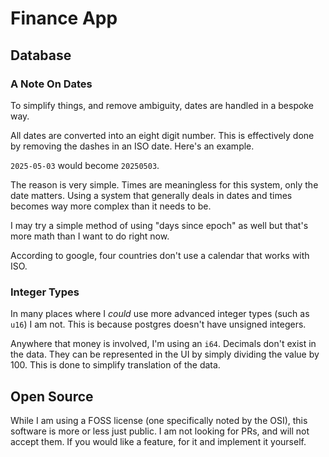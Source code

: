 # Finance App

## Database

### A Note On Dates

To simplify things, and remove ambiguity, dates are handled in a bespoke way.

All dates are converted into an eight digit number. This is effectively done by removing the dashes in an ISO date.
Here's an example.

`2025-05-03` would become `20250503`.

The reason is very simple. Times are meaningless for this system, only the date matters. Using a system that generally
deals in dates and times becomes way more complex than it needs to be.

I may try a simple method of using "days since epoch" as well but that's more math than I want to do right now.

According to google, four countries don't use a calendar that works with ISO.

### Integer Types

In many places where I *could* use more advanced integer types (such as `u16`) I am not. This is because postgres
doesn't have unsigned integers.

Anywhere that money is involved, I'm using an `i64`. Decimals don't exist in the data. They can be represented in the UI
by simply dividing the value by 100. This is done to simplify translation of the data.

## Open Source

While I am using a FOSS license (one specifically noted by the OSI), this software is more or less just public. I am not
looking for PRs, and will not accept them. If you would like a feature, for it and implement it yourself.
